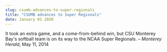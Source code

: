 ```yaml
---
slug: csumb-advances-to-super-regionals
title: "CSUMB advances to Super Regionals"
date: January 01 2020
---
```


<p>It took an extra game, and a come-from-behind win, but CSU Monterey Bay's softball team is on its way to the NCAA Super Regionals. – <em>Monterey Herald</em>, May 11, 2014
</p>
